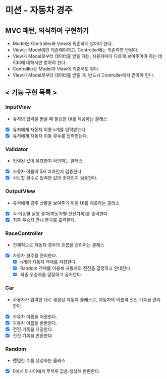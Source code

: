 # 미션 - 자동차 경주

## MVC 패턴, 의식하며 구현하기

- Model은 Controller와 View에 의존하지 않아야 한다.
- View는 Model에만 의존해야하고, Controller에는 의존하면 안된다.
- View가 Model로부터 데이터를 받을 때는, 사용자마다 다르게 보여주어야 하는 데이터에 대해서만 받아야 한다.
- Controller는 Model과 View에 의존해도 된다.
- View가 Model로부터 데이터를 받을 때, 반드시 Controller에서 받아야 한다. 

## < 기능 구현 목록 >

### InputView

- 유저의 입력을 받을 때 필요한 UI를 제공하는 클래스
- [x] 유저에게 자동차 이름 n개를 입력받는다.
- [x] 유저에게 자동차 이동 횟수를 입력받는다.

### Validator

- 입력된 값이 유효한지 확인하는 클래스
- [x] 자동차 이름이 5자 이하인지 검증한다.
- [x] 시도할 횟수로 입력한 값이 숫자인지 검증한다.

### OutputView

- 유저에게 경주 상황을 보여주기 위한 UI를 제공하는 클래스
- [x] 각 이동별 실행 결과(자동차별 전진기록)를 출력한다.
- [x] 최종 우승자 안내 문구를 출력한다.

### RaceController

- 전체적으로 자동차 경주의 흐름을 관리하는 클래스
- [x] 자동차 경주를 관리한다.
  - [x] n개의 자동차 객체를 저장한다.
  - [x] Random 객체를 이용해 자동차의 전진을 결정하고 안내한다.
  - [x] 최종 우승자를 결정하고 공지한다.

### Car

- 사용자가 입력한 대로 생성된 자동차 클래스로, 자동차의 이름과 전진 기록을 관리한다.
- [x] 자동차 이름을 저장한다.
- [x] 자동차 이름을 반환한다.
- [x] 전진 기록을 저장한다.
- [x] 전진 기록을 반환한다.

### Random
- 랜덤한 수를 생성하는 클래스
- [x] 0에서 9 사이에서 무작위 값을 생성해 반환한다.